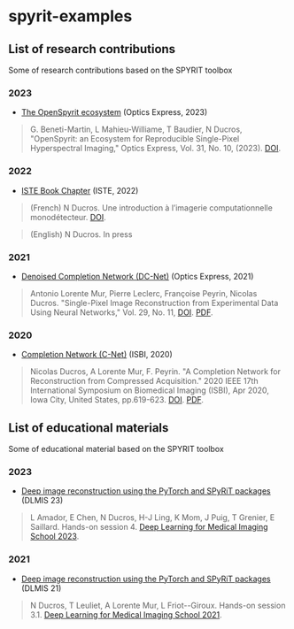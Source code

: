 
# spyrit-examples

##  List of research contributions

Some of research contributions based on the SPYRIT toolbox

### 2023

* [The OpenSpyrit ecosystem](./2022_OE_spyrit2/) (Optics Express, 2023)

> G. Beneti-Martin, L Mahieu-Williame, T Baudier, N Ducros, "OpenSpyrit: an Ecosystem for Reproducible Single-Pixel Hyperspectral Imaging," Optics Express, Vol. 31, No. 10, (2023). [DOI](https://doi.org/10.1364/OE.483937).

### 2022

* [ISTE Book Chapter](./deprecated/2022_ISTE/) (ISTE, 2022)

> (French) N Ducros. Une introduction à l’imagerie computationnelle monodétecteur. [DOI](https://doi.org/10.51926/ISTE.9132.ch8).

> (English) N Ducros. In press

### 2021

* [Denoised Completion Network (DC-Net)](./deprecated/2021_Optics_express/) (Optics Express, 2021)

> Antonio Lorente Mur, Pierre Leclerc, Françoise Peyrin, Nicolas Ducros.  "Single-Pixel Image Reconstruction from Experimental Data Using Neural Networks," Vol. 29, No. 11, [DOI](https://doi.org/10.1364/OE.424228). [PDF](https://hal.archives-ouvertes.fr/hal-03202353/document).

### 2020

* [Completion Network (C-Net)](./deprecated/2020_ISBI_CNet/)  (ISBI, 2020)

> Nicolas Ducros, A Lorente Mur, F. Peyrin. "A Completion Network for  Reconstruction from Compressed Acquisition." 2020 IEEE 17th International Symposium on Biomedical Imaging (ISBI), Apr 2020, Iowa City, United  States, pp.619-623. [DOI](10.1109/ISBI45749.2020.9098390). [PDF](https://hal.archives-ouvertes.fr/hal-02342766/document/).

##  List of educational materials

Some of educational material based on the SPYRIT toolbox

### 2023

* [Deep image reconstruction using the PyTorch and SPyRiT packages](./2023_DLMIS/readMe.md) (DLMIS 23)

> L Amador, E Chen, N Ducros, H-J Ling, K Mom, J Puig, T Grenier, E Saillard. Hands-on session 4. [Deep Learning for Medical Imaging School 2023](https://deepimaging2023.sciencesconf.org/).

### 2021

* [Deep image reconstruction using the PyTorch and SPyRiT packages](./deprecated/2021_DLMIS_Hands-on/readMe.md) (DLMIS 21)

> N Ducros, T Leuliet, A Lorente Mur, L Friot--Giroux. Hands-on session 3.1.  [Deep Learning for Medical Imaging School 2021](https://deepimaging2021.sciencesconf.org/).